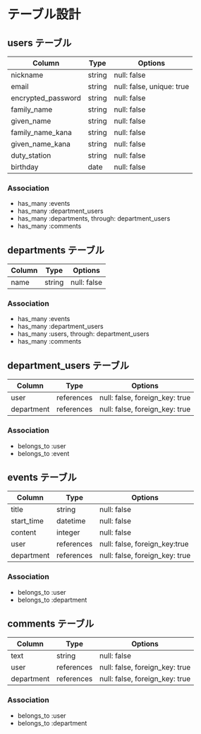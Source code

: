# テーブル設計

## users テーブル

| Column                | Type    | Options                   |
| --------------------- | ------- | ------------------------- |
| nickname              | string  | null: false               |
| email                 | string  | null: false, unique: true |
| encrypted_password    | string  | null: false               |
| family_name           | string  | null: false               |
| given_name            | string  | null: false               |
| family_name_kana      | string  | null: false               |
| given_name_kana       | string  | null: false               |
| duty_station          | string  | null: false               |
| birthday              | date    | null: false               |

### Association

- has_many :events
- has_many :department_users
- has_many :departments, through: department_users
- has_many :comments

## departments テーブル

| Column        | Type       | Options                        |
| ------------- | ---------- | ------------------------------ |
| name          | string     | null: false                    |

### Association

- has_many :events
- has_many :department_users
- has_many :users, through: department_users
- has_many :comments


## department_users テーブル

| Column        | Type       | Options                        |
| ------------- | ---------- | ------------------------------ |
| user          | references | null: false, foreign_key: true |
| department    | references | null: false, foreign_key: true |

### Association

- belongs_to :user
- belongs_to :event

## events テーブル

| Column           | Type        | Options                        |
| ---------------- | ----------- | ------------------------------ |
| title            | string      | null: false                    |
| start_time       | datetime    | null: false                    |
| content          | integer     | null: false                    |
| user             | references  | null: false, foreign_key:true  |
| department       | references  | null: false, foreign_key: true |

### Association

- belongs_to :user
- belongs_to :department

## comments テーブル

| Column        | Type       | Options                        |
| ------------- | ---------- | ------------------------------ |
| text          | string     | null: false                    |
| user          | references | null: false, foreign_key: true |
| department    | references | null: false, foreign_key: true |

### Association

- belongs_to :user
- belongs_to :department
